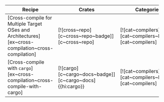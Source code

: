 | Recipe | Crates | Categories |
|---|---|---|
| [Cross-compile for Multiple Target OSes and Architectures][ex~cross-compilation~cross-compilation] | [![cross~repo][c~cross~repo~badge]][c~cross~repo] | [![cat~compilers][cat~compilers~badge]][cat~compilers] |
| [Cross-compile with `cargo`][ex~cross-compilation~cross-compile-with-cargo] | [![cargo][c~cargo~docs~badge]][c~cargo~docs]{{hi:cargo}} | [![cat~compilers][cat~compilers~badge]][cat~compilers] |
